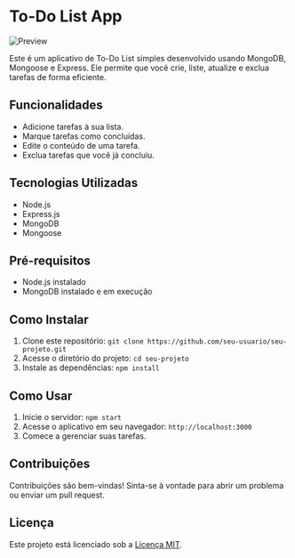 # To-Do List App

![Preview]()

Este é um aplicativo de To-Do List simples desenvolvido usando MongoDB, Mongoose e Express. Ele permite que você crie, liste, atualize e exclua tarefas de forma eficiente.

## Funcionalidades

- Adicione tarefas à sua lista.
- Marque tarefas como concluídas.
- Edite o conteúdo de uma tarefa.
- Exclua tarefas que você já concluiu.

## Tecnologias Utilizadas

- Node.js
- Express.js
- MongoDB
- Mongoose

## Pré-requisitos

- Node.js instalado
- MongoDB instalado e em execução

## Como Instalar

1. Clone este repositório: `git clone https://github.com/seu-usuario/seu-projeto.git`
2. Acesse o diretório do projeto: `cd seu-projeto`
3. Instale as dependências: `npm install`

## Como Usar

1. Inicie o servidor: `npm start`
2. Acesse o aplicativo em seu navegador: `http://localhost:3000`
3. Comece a gerenciar suas tarefas.

## Contribuições

Contribuições são bem-vindas! Sinta-se à vontade para abrir um problema ou enviar um pull request.

## Licença

Este projeto está licenciado sob a [Licença MIT](LICENSE).

